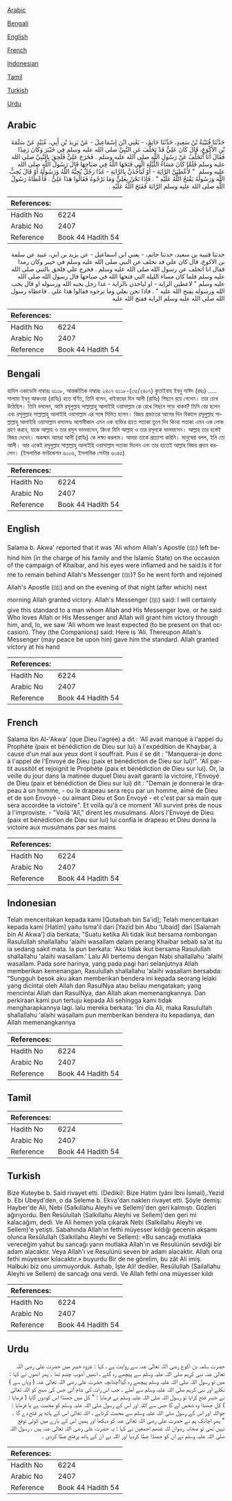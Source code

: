 [Arabic](#arabic)

[Bengali](#bengali)

[English](#english)

[French](#french)

[Indonesian](#indonesian)

[Tamil](#tamil)

[Turkish](#turkish)

[Urdu](#urdu)

## Arabic


<div dir="rtl" lang="ar" style={{fontSize:'larger',backgroundColor:'#f8f9fa',padding:20}}>
حَدَّثَنَا قُتَيْبَةُ بْنُ سَعِيدٍ، حَدَّثَنَا حَاتِمٌ، - يَعْنِي ابْنَ إِسْمَاعِيلَ - عَنْ يَزِيدَ بْنِ أَبِي، عُبَيْدٍ عَنْ سَلَمَةَ بْنِ الأَكْوَعِ، قَالَ كَانَ عَلِيٌّ قَدْ تَخَلَّفَ عَنِ النَّبِيِّ صلى الله عليه وسلم فِي خَيْبَرَ وَكَانَ رَمِدًا فَقَالَ أَنَا أَتَخَلَّفُ عَنْ رَسُولِ اللَّهِ صلى الله عليه وسلم ‏.‏ فَخَرَجَ عَلِيٌّ فَلَحِقَ بِالنَّبِيِّ صلى الله عليه وسلم فَلَمَّا كَانَ مَسَاءُ اللَّيْلَةِ الَّتِي فَتَحَهَا اللَّهُ فِي صَبَاحِهَا قَالَ رَسُولُ اللَّهِ صلى الله عليه وسلم ‏ "‏ لأُعْطِيَنَّ الرَّايَةَ - أَوْ لَيَأْخُذَنَّ بِالرَّايَةِ - غَدًا رَجُلٌ يُحِبُّهُ اللَّهُ وَرَسُولُهُ أَوْ قَالَ يُحِبُّ اللَّهَ وَرَسُولَهُ يَفْتَحُ اللَّهُ عَلَيْهِ ‏"‏ ‏.‏ فَإِذَا نَحْنُ بِعَلِيٍّ وَمَا نَرْجُوهُ فَقَالُوا هَذَا عَلِيٌّ ‏.‏ فَأَعْطَاهُ رَسُولُ اللَّهِ صلى الله عليه وسلم الرَّايَةَ فَفَتَحَ اللَّهُ عَلَيْهِ ‏.‏
</div>
<div style={{backgroundColor:'#f8f9fa',padding:20, marginBottom: 10}}><table> <thead> <tr> <th>References:</th> <th></th> </tr> </thead> <tbody><tr><td>Hadith No</td><td>6224</td></tr><tr><td>Arabic No</td><td>2407</td></tr><tr><td>Reference</td><td>Book 44 Hadith 54</td></tr></tbody></table></div>


<div dir="rtl" lang="ar" style={{fontSize:'larger',backgroundColor:'#f8f9fa',padding:20}}>
حدثنا قتيبة بن سعيد، حدثنا حاتم، - يعني ابن اسماعيل - عن يزيد بن ابي، عبيد عن سلمة بن الاكوع، قال كان علي قد تخلف عن النبي صلى الله عليه وسلم في خيبر وكان رمدا فقال انا اتخلف عن رسول الله صلى الله عليه وسلم . فخرج علي فلحق بالنبي صلى الله عليه وسلم فلما كان مساء الليلة التي فتحها الله في صباحها قال رسول الله صلى الله عليه وسلم " لاعطين الراية - او لياخذن بالراية - غدا رجل يحبه الله ورسوله او قال يحب الله ورسوله يفتح الله عليه " . فاذا نحن بعلي وما نرجوه فقالوا هذا علي . فاعطاه رسول الله صلى الله عليه وسلم الراية ففتح الله عليه
</div>
<div style={{backgroundColor:'#f8f9fa',padding:20, marginBottom: 10}}><table> <thead> <tr> <th>References:</th> <th></th> </tr> </thead> <tbody><tr><td>Hadith No</td><td>6224</td></tr><tr><td>Arabic No</td><td>2407</td></tr><tr><td>Reference</td><td>Book 44 Hadith 54</td></tr></tbody></table></div>

## Bengali


<div dir="ltr" lang="bn" style={{fontSize:'larger',backgroundColor:'#f8f9fa',padding:20}}>
হাদিস একাডেমি নাম্বারঃ ৬১১৮, আন্তর্জাতিক নাম্বারঃ ২৪০৭ ৬১১৮-(৩৫/২৪০৭) কুতাইবাহ ইবনু সাঈদ (রহঃ) ..... সালামা ইবনু আকওয়া (রাযিঃ) হতে বর্ণিত, তিনি বলেন, খাইবারের দিন আলী (রাযিঃ) পিছনে রয়ে গেলেন। তার চোখ উঠেছিল। তিনি বললেন, আমি রসূলুল্লাহ সাল্লাল্লাহু আলাইহি ওয়াসাল্লাম কে রেখে পিছনে পড়ে থাকব? তিনি বের হলেন এবং রসূলুল্লাহ সাল্লাল্লাহু আলাইহি ওয়াসাল্লাম এর সঙ্গে মিলিত হলেন। বিজয় প্রভাতের আগের দিন বিকালে রসূলুল্লাহ সাল্লাল্লাহু আলাইহি ওয়াসাল্লাম বললেনঃ আগামীকাল এমন এক ব্যক্তির হাতে পতাকা তুলে দিব কিংবা পতাকা এমন এক লোক গ্রহণ করবে, যাকে আল্লাহ ও তার রসূল ভালবাসেন, কিংবা যিনি আল্লাহ ও তার রসূলকে ভালবাসেন। আল্লাহ তার হস্তেই বিজয় দেবেন। অকস্মাৎ আমরা আলী (রাযিঃ) কে লক্ষ্য করলাম। আমরা তাকে প্রত্যাশা করিনি। মানুষেরা বলল, ইনি তো আলী। আর একেই রসূলুল্লাহ সাল্লাল্লাহু আলাইহি ওয়াসাল্লাম পতাকা দিলেন এবং তার হাতেই আল্লাহ বিজয় প্রদান করলেন। (ইসলামিক ফাউন্ডেশন ৬০০৬, ইসলামিক সেন্টার ৬০৪৫)
</div>
<div style={{backgroundColor:'#f8f9fa',padding:20, marginBottom: 10}}><table> <thead> <tr> <th>References:</th> <th></th> </tr> </thead> <tbody><tr><td>Hadith No</td><td>6224</td></tr><tr><td>Arabic No</td><td>2407</td></tr><tr><td>Reference</td><td>Book 44 Hadith 54</td></tr></tbody></table></div>

## English


<div dir="ltr" lang="en" style={{fontSize:'larger',backgroundColor:'#f8f9fa',padding:20}}>
Salama b. Akwa' reported that it was 'Ali whom Allah's Apostle (ﷺ) left behind him (in the charge of his family and the Islamic State) on the occasion of the campaign of Khaibar, and his eyes were inflamed and he said:Is it for me to remain behind Allah's Messenger (ﷺ)? So he went forth and rejoined Allah's Apostle (ﷺ) and on the evening of that night (after which) next morning Allah granted victory. Allah's Messenger (ﷺ) said: I will certainly give this standard to a man whom Allah and His Messenger love. or he said: Who loves Allah or His Messenger and Allah will grant him victory through him, and, lo, we saw 'Ali whom we least expected (to be present on that occasion). They (the Companions) said: Here is 'Ali. Thereupon Allah's Messenger (may peace be upon hin) gave him the standard. Allah granted victory at his hand
</div>
<div style={{backgroundColor:'#f8f9fa',padding:20, marginBottom: 10}}><table> <thead> <tr> <th>References:</th> <th></th> </tr> </thead> <tbody><tr><td>Hadith No</td><td>6224</td></tr><tr><td>Arabic No</td><td>2407</td></tr><tr><td>Reference</td><td>Book 44 Hadith 54</td></tr></tbody></table></div>

## French


<div dir="ltr" lang="fr" style={{fontSize:'larger',backgroundColor:'#f8f9fa',padding:20}}>
Salama Ibn Al-'Akwa' (que Dieu l'agrée) a dit : 'Alî avait manqué à l'appel du Prophète (paix et bénédiction de Dieu sur lui) à l'expédition de Khaybar, à cause d'un mal aux yeux dont il souffrait. Puis il se dit : "Manquerai-je donc à l'appel de l'Envoyé de Dieu (paix et bénédiction de Dieu sur lui)!". 'Alî partit aussitôt et rejoignit le Prophète (paix et bénédiction de Dieu sur lui). Or, la veille du jour dans la matinée duquel Dieu avait garanti la victoire, l'Envoyé de Dieu (paix et bénédiction de Dieu sur lui) dit : "Demain je donnerai le drapeau à un homme, - ou le drapeau sera reçu par un homme, aimé de Dieu et de son Envoyé - ou aimant Dieu et Son Envoyé - et c'est par sa main que sera accordée la victoire". Et voilà qu'à ce moment 'Alî survint près de nous à l'improviste. - "Voilà 'Alî," dirent les musulmans. Alors l'Envoyé de Dieu (paix et bénédiction de Dieu sur lui) lui confia le drapeau et Dieu donna la victoire aux musulmans par ses mains
</div>
<div style={{backgroundColor:'#f8f9fa',padding:20, marginBottom: 10}}><table> <thead> <tr> <th>References:</th> <th></th> </tr> </thead> <tbody><tr><td>Hadith No</td><td>6224</td></tr><tr><td>Arabic No</td><td>2407</td></tr><tr><td>Reference</td><td>Book 44 Hadith 54</td></tr></tbody></table></div>

## Indonesian


<div dir="ltr" lang="id" style={{fontSize:'larger',backgroundColor:'#f8f9fa',padding:20}}>
Telah menceritakan kepada kami [Qutaibah bin Sa'id]; Telah menceritakan kepada kami [Hatim] yaitu Isma'il dari [Yazid bin Abu 'Ubaid] dari [Salamah bin Al Akwa'] dia berkata; "Suatu ketika Ali tidak ikut bersama rombongan Rasulullah shallallahu 'alaihi wasallam dalam perang Khaibar sebab sa'at itu ia sedang sakit mata. Ia pun berkata: 'Aku tidak ikut bersama Rasulullah shallallahu 'alaihi wasallam.' Lalu Ali bertemu dengan Nabi shallallahu 'alaihi wasallam. Pada sore harinya, yang pada pagi hari selanjutnya Allah memberikan kemenangan, Rasulullah shallallahu 'alaihi wasallam bersabda: "Sungguh besok aku akan memberikan bendera ini kepada seorang lelaki yang dicintai oleh Allah dan RasulNya atau beliau mengatakan; yang mencintai Allah dan RasulNya, dan Allah akan memenangkannya. Dan perkiraan kami pun tertuju kepada Ali sehingga kami tidak mengharapkannya lagi. lalu mereka berkata: 'Ini dia Ali, maka Rasulullah shallallahu 'alaihi wasallam pun memberikan bendera itu kepadanya, dan Allah memenangkannya
</div>
<div style={{backgroundColor:'#f8f9fa',padding:20, marginBottom: 10}}><table> <thead> <tr> <th>References:</th> <th></th> </tr> </thead> <tbody><tr><td>Hadith No</td><td>6224</td></tr><tr><td>Arabic No</td><td>2407</td></tr><tr><td>Reference</td><td>Book 44 Hadith 54</td></tr></tbody></table></div>

## Tamil


<div dir="ltr" lang="ta" style={{fontSize:'larger',backgroundColor:'#f8f9fa',padding:20}}>

</div>
<div style={{backgroundColor:'#f8f9fa',padding:20, marginBottom: 10}}><table> <thead> <tr> <th>References:</th> <th></th> </tr> </thead> <tbody><tr><td>Hadith No</td><td>6224</td></tr><tr><td>Arabic No</td><td>2407</td></tr><tr><td>Reference</td><td>Book 44 Hadith 54</td></tr></tbody></table></div>

## Turkish


<div dir="ltr" lang="tr" style={{fontSize:'larger',backgroundColor:'#f8f9fa',padding:20}}>
Bize Kuteybe b. Said rivayet etti. (Dediki): Bize Hatim (yâni İbni İsmail),.Yezid b. Ebi Ubeyd'den, o da Seleme b. Ekva'dan naklen rivayet etti. Şöyle demiş: Hayber'de Ali, Nebi (Salkıllahu Aleyhi ve Sellem)'den geri kalmıştı. Gözleri ağırıyordu. Ben Resûlullah (Salkıllahu Aleyhi ve Sellem)'den geri mi kalacağım, dedi. Ve Ali hemen yola çıkarak Nebi (Salkıllahu Aleyhi ve Sellem)'e yetişti. Sabahında Allah'ın fethi müyesser kıldığı gecenin akşamı olunca Resûlullah (Salkıllahu Aleyhi ve Sellem): «Bu sancağı mutlaka vereceğim yahut bu sancağı yarın mutlaka Allah'ın ve Resulünün sevdiği bir adam alacaktır. Veya Allah'ı ve Resulünü seven bir adam alacaktır. Allah ona fethi müyesser kılacaktır.» buyurdu Bir de ne görelim, bu zât Ali imiş. Halbuki biz onu ummuyorduk. Ashab, İşte Ali! dediler. Resûlullah (Sailallahu Aleyhi ve Sellem) de sancağı ona verdi. Ve Allah fethi ona müyesser kıldı
</div>
<div style={{backgroundColor:'#f8f9fa',padding:20, marginBottom: 10}}><table> <thead> <tr> <th>References:</th> <th></th> </tr> </thead> <tbody><tr><td>Hadith No</td><td>6224</td></tr><tr><td>Arabic No</td><td>2407</td></tr><tr><td>Reference</td><td>Book 44 Hadith 54</td></tr></tbody></table></div>

## Urdu


<div dir="rtl" lang="ur" style={{fontSize:'larger',backgroundColor:'#f8f9fa',padding:20}}>
حضرت سلمہ بن اکوع رضی اللہ تعالیٰ عنہ سے روایت ہے ، کہا : غزوہ خیبر میں حضرت علی رضی اللہ تعالیٰ عنہ نبی کریم صلی اللہ علیہ وسلم سے پیچھے رہ گئے ، انھیں آشوب چشم تھا ۔ پھر انھوں نے کہا : میں تو رسول اللہ صلی اللہ علیہ وسلم پیچھے رہ گیا!چنانچہ حضرت علی رضی اللہ تعالیٰ عنہ ( وہاں سے ) نکلے اور نبی کریم صلی اللہ علیہ وسلم سے آملے ، جب اس رات کی شام آئی جس کی صبح کو اللہ تعالیٰ نے خیبر فتح کرایا تو رسول اللہ صلی اللہ علیہ وسلم نے فرمایا : " کل میں جھنڈا اس کودوں گایا ( فرمایا : ) کل جھنڈا وہ شخص لے گا جس سے اللہ اور اس کے رسول صلی اللہ علیہ وسلم کو محبت ہے یا فرمایا : جواللہ اور اس کے رسول صلی اللہ علیہ وسلم سے محبت کرتاہے ، اللہ تعالیٰ اس کے ہاتھ پر فتح دے گا ۔ " پھر اچانک ہم نے حضرت علی رضی اللہ تعالیٰ عنہ کو دیکھا اور ہمیں اس کے بارے میں کوئی توقع نہیں تھی تو صحابہ رضوان للہ عنھم اجمعین نے کہا : یہ حضرت علی رضی اللہ تعالیٰ عنہ ہیں ، رسول اللہ صلی اللہ علیہ وسلم نے ان کو جھنڈا عطا کردیا اور اللہ نے ان کے ہاتھ پرفتح عطا کردی ۔
</div>
<div style={{backgroundColor:'#f8f9fa',padding:20, marginBottom: 10}}><table> <thead> <tr> <th>References:</th> <th></th> </tr> </thead> <tbody><tr><td>Hadith No</td><td>6224</td></tr><tr><td>Arabic No</td><td>2407</td></tr><tr><td>Reference</td><td>Book 44 Hadith 54</td></tr></tbody></table></div>